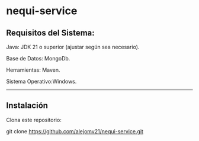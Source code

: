 # nequi-service
## Requisitos del Sistema:

Java: JDK 21 o superior (ajustar según sea necesario).

Base de Datos: MongoDb.

Herramientas: Maven.

Sistema Operativo:Windows.
________________________________________________________________________
## Instalación
Clona este repositorio:

git clone https://github.com/alejomv21/nequi-service.git

